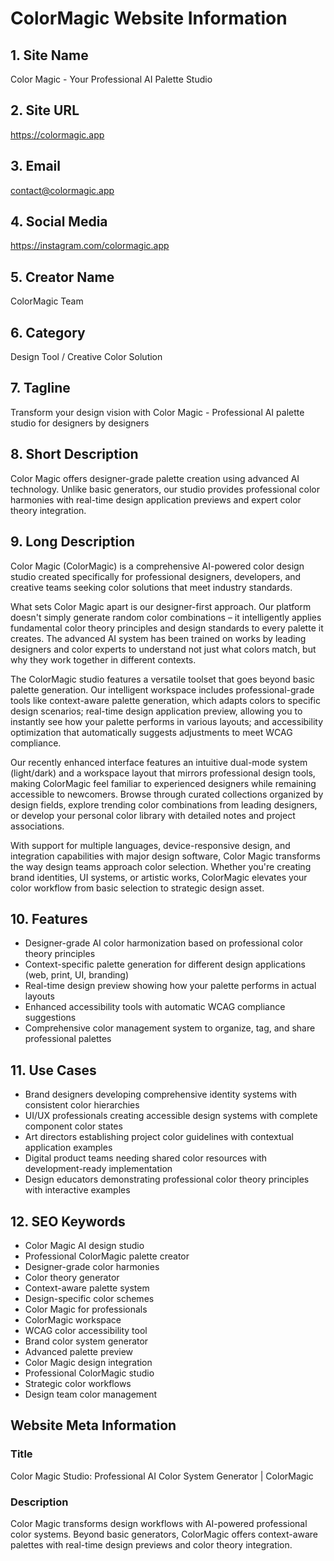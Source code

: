 # ColorMagic Website Information

## 1. Site Name
Color Magic - Your Professional AI Palette Studio

## 2. Site URL
https://colormagic.app

## 3. Email
contact@colormagic.app

## 4. Social Media
https://instagram.com/colormagic.app

## 5. Creator Name
ColorMagic Team

## 6. Category
Design Tool / Creative Color Solution

## 7. Tagline
Transform your design vision with Color Magic - Professional AI palette studio for designers by designers

## 8. Short Description
Color Magic offers designer-grade palette creation using advanced AI technology. Unlike basic generators, our studio provides professional color harmonies with real-time design application previews and expert color theory integration.

## 9. Long Description
Color Magic (ColorMagic) is a comprehensive AI-powered color design studio created specifically for professional designers, developers, and creative teams seeking color solutions that meet industry standards.

What sets Color Magic apart is our designer-first approach. Our platform doesn't simply generate random color combinations – it intelligently applies fundamental color theory principles and design standards to every palette it creates. The advanced AI system has been trained on works by leading designers and color experts to understand not just what colors match, but why they work together in different contexts.

The ColorMagic studio features a versatile toolset that goes beyond basic palette generation. Our intelligent workspace includes professional-grade tools like context-aware palette generation, which adapts colors to specific design scenarios; real-time design application preview, allowing you to instantly see how your palette performs in various layouts; and accessibility optimization that automatically suggests adjustments to meet WCAG compliance.

Our recently enhanced interface features an intuitive dual-mode system (light/dark) and a workspace layout that mirrors professional design tools, making ColorMagic feel familiar to experienced designers while remaining accessible to newcomers. Browse through curated collections organized by design fields, explore trending color combinations from leading designers, or develop your personal color library with detailed notes and project associations.

With support for multiple languages, device-responsive design, and integration capabilities with major design software, Color Magic transforms the way design teams approach color selection. Whether you're creating brand identities, UI systems, or artistic works, ColorMagic elevates your color workflow from basic selection to strategic design asset.

## 10. Features

- Designer-grade AI color harmonization based on professional color theory principles
- Context-specific palette generation for different design applications (web, print, UI, branding)
- Real-time design preview showing how your palette performs in actual layouts
- Enhanced accessibility tools with automatic WCAG compliance suggestions
- Comprehensive color management system to organize, tag, and share professional palettes

## 11. Use Cases

- Brand designers developing comprehensive identity systems with consistent color hierarchies
- UI/UX professionals creating accessible design systems with complete component color states
- Art directors establishing project color guidelines with contextual application examples
- Digital product teams needing shared color resources with development-ready implementation
- Design educators demonstrating professional color theory principles with interactive examples

## 12. SEO Keywords

- Color Magic AI design studio
- Professional ColorMagic palette creator
- Designer-grade color harmonies
- Color theory generator
- Context-aware palette system
- Design-specific color schemes
- Color Magic for professionals
- ColorMagic workspace
- WCAG color accessibility tool
- Brand color system generator
- Advanced palette preview
- Color Magic design integration
- Professional ColorMagic studio
- Strategic color workflows
- Design team color management

## Website Meta Information

### Title
Color Magic Studio: Professional AI Color System Generator | ColorMagic

### Description
Color Magic transforms design workflows with AI-powered professional color systems. Beyond basic generators, ColorMagic offers context-aware palettes with real-time design previews and color theory integration. 